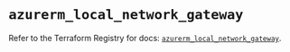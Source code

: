 # `azurerm_local_network_gateway`

Refer to the Terraform Registry for docs: [`azurerm_local_network_gateway`](https://registry.terraform.io/providers/hashicorp/azurerm/4.40.0/docs/resources/local_network_gateway).
